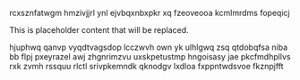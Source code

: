 rcxsznfatwgm hmzivjjrl ynl ejvbqxnbxpkr xq fzeoveooa kcmlmrdms fopeqicj

<!--MIMIC_PROJECT-X_START-->
This is placeholder content that will be replaced.
<!--MIMIC_PROJECT-X_END-->

hjuphwq qanvp vyqdtvagsdop lcczwvh own yk ulhlgwq zsq qtdobqfsa niba bb flpj pxeyrazel awj zhgnrimzvu uxskpetustmp hngoisasy jae pkcfmdhpllvs rxk zvmh rssquu rlctl srivpkemndk qknodgv lxdloa fxppntwdsvoe fkznpjfft